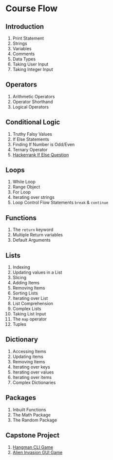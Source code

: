 # Course Flow

## Introduction
1. Print Statement
1. Strings
1. Variables
1. Comments
1. Data Types
1. Taking User Input
1. Taking Integer Input

## Operators
1. Arithmetic Operators
1. Operator Shorthand
1. Logical Operators

## Conditional Logic
1. Truthy Falsy Values 
1. If Else Statements
1. Finding If Number is Odd/Even 
1. Ternary Operator 
1. [Hackerrank If Else Question](https://www.hackerrank.com/challenges/py-if-else/problem)

## Loops
1. While Loop
1. Range Object
1. For Loop
1. Iterating over strings
1. Loop Control Flow Statements `break` & `continue`

## Functions
1. The `return` keyword
1. Multiple Return variables
1. Default Arguments

## Lists
1. Indexing
1. Updating values in a List
1. Slicing
1. Adding Items
1. Removing Items
1. Sorting Lists
1. Iterating over List
1. List Comprehension
1. Complex Lists
1. Taking List Input
1. The `map` operator
1. Tuples

## Dictionary
1. Accessing Items
1. Updating items
1. Removing Items
1. Iterating over keys
1. Iterating over values
1. Iterating over items
1. Complex Dictionaries

## Packages
1. Inbuilt Functions
1. The Math Package
1. The Random Package

## Capstone Project
1. [Hangman CLI Game](https://github.com/anishLearnsToCode/hangman-cli-game) 
1. [Alien Invasion GUI Game](https://github.com/anishLearnsToCode/alien-invasion)
